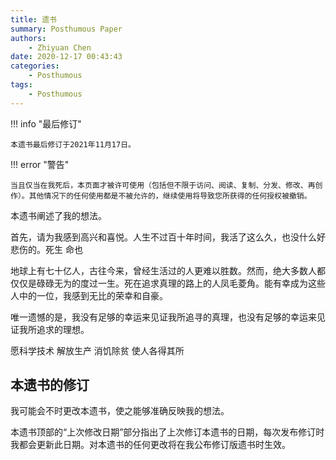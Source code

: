 ```yaml
---
title: 遗书
summary: Posthumous Paper
authors:
    - Zhiyuan Chen
date: 2020-12-17 00:43:43
categories: 
    - Posthumous
tags:
    - Posthumous
---
```


!!! info "最后修订"

    本遗书最后修订于2021年11月17日。

!!! error "警告"

    当且仅当在我死后，本页面才被许可使用（包括但不限于访问、阅读、复制、分发、修改、再创作）。其他情况下的任何使用都是不被允许的，继续使用将导致您所获得的任何授权被撤销。

本遗书阐述了我的想法。

首先，请为我感到高兴和喜悦。人生不过百十年时间，我活了这么久，也没什么好悲伤的。死生 命也

地球上有七十亿人，古往今来，曾经生活过的人更难以胜数。然而，绝大多数人都仅仅是碌碌无为的度过一生。死在追求真理的路上的人凤毛菱角。能有幸成为这些人中的一位，我感到无比的荣幸和自豪。

唯一遗憾的是，我没有足够的幸运来见证我所追寻的真理，也没有足够的幸运来见证我所追求的理想。

愿科学技术 解放生产 消饥除贫 使人各得其所

## 本遗书的修订

我可能会不时更改本遗书，使之能够准确反映我的想法。

本遗书顶部的“上次修改日期”部分指出了上次修订本遗书的日期，每次发布修订时我都会更新此日期。对本遗书的任何更改将在我公布修订版遗书时生效。
